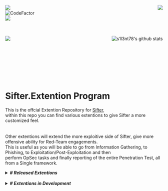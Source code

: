 <p><img align="left" src="https://img.shields.io/badge/Author-s1l3nt78-blueviolet"><img align="right" src="https://raw.githubusercontent.com/s1l3nt78/s1l3nt78.github.io/master/.vs/log.png"><br />
<img align="left" src="https://www.codefactor.io/repository/github/s1l3nt78/sifter/badge" alt="CodeFactor" />
<br />
<img align="left" src="https://img.shields.io/badge/-The_Dead_Bunny_Collective-green"></p><br/><br /><br />
<img align="left" src="https://raw.githubusercontent.com/s1l3nt78/sifter/master/docs/sifter.png">
<img align="right" src="https://camo.githubusercontent.com/3f488744235bd0b4205f66b050e8f24c08f0e3eb/68747470733a2f2f6769746875622d726561646d652d73746174732e76657263656c2e6170702f6170693f757365726e616d653d73316c336e7437382673686f775f69636f6e733d74727565267468656d653d7261646963616c" alt="s1l3nt78's github stats" style="max-width:90%;">
<br /><br />
<br /><br />
<br /><br />
<br /><br />
<p align="center">
	
</p>
<!--<br>
	<img align="center" src="https://img.shields.io/badge/@Extention:-g-green"><br />
	<img align="center" src="https://img.shields.io/badge/Version-Alpha-red">
</p>-->

# Sifter.Extention Program

This is the offcial Extention Repository for <a href="https://github.com/s1l3nt78/sifter">Sifter</a>,<br />
within this repo you can find various extentions to give Sifter a more customized feel.<br /> 
<br /><br />
Other extentions will extend the more exploitive side of Sifter, give more offensive ability for Red-Team engagements.<br />
This is useful as you will be able to go from Information Gathering, to Phishing, to Exploitation/Post-Exploitation and then<br />
perform OpSec tasks and finally reporting of the entire Penetration Test, all from a Single framework.


 
  <details>
   <summary><strong><em># Released Extentions</em></strong></summary>
  - <a href="https://github.com/Sifter-Ex/gPlug">G</a> = Provides Sifter with a graphic overlay build on <a href="https://github.com/GitSquared/edex-ui">eDEX-UI</a> using NodeJS
	<br />
  - <a href="https://github.com/Sifter-Ex/fPlug">F</a> = Provides the DanderFuzz Framework - aimed at Windows Exploitation - into Sifter
   <br />
   - <a href="https://github.com/Sifter-Ex/cPlug">C</a> = Provides scripts to run CobaltStrike from within Sifter and automatically start teamserver hosted remotely
  <br />
  - <a href="https://github.com/Sifter-Ex/mPlug">M</a> = Provides Sifter tools for malware analysis
  </details>
  <br />
  <details>
  <summary><strong><em># Extentions in Development</em></strong></summary>
  - R = Will provide Sifter with more Red-Team orientated capabilities.
	<br />
  - N = Will allow integration with Nessus Vulnerability Scanner & automatic reporting.
  </details>
